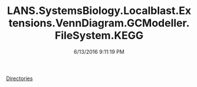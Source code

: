 ﻿---
title: LANS.SystemsBiology.Localblast.Extensions.VennDiagram.GCModeller.FileSystem.KEGG
date: 6/13/2016 9:11:19 PM
---

[Directories](T-LANS.SystemsBiology.Localblast.Extensions.VennDiagram.GCModeller.FileSystem.KEGG.Directories.html)

